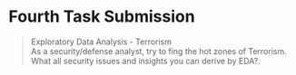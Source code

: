 # Fourth Task Submission
>Exploratory Data Analysis - Terrorism\
>As a security/defense analyst, try to fing the hot zones of Terrorism.\
>What all security issues and insights you can derive by EDA?.